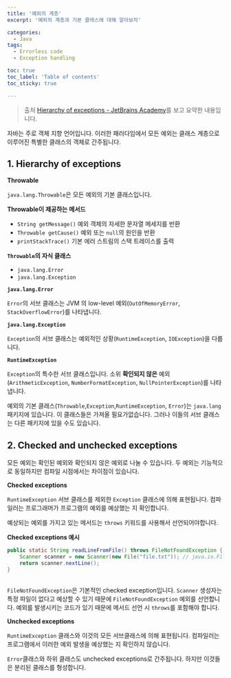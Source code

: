 ```yaml
---
title: '예외의 계층'
excerpt: '예외의 계층과 기본 클래스에 대해 알아보자'

categories:
  - Java
tags:
  - Errorless code
  - Exception handling

toc: true
toc_label: 'Table of contents'
toc_sticky: true

---
```


> 출처 [Hierarchy of exceptions - JetBrains Academy](https://hyperskill.org/learn/step/3570)를 보고 요약한 내용입니다.

자바는 주로 객체  지향 언어입니다. 이러한 패러다임에서 모든 예외는 클래스 계층으로 이루어진 특별한 클래스의 객체로 간주됩니다.

## 1. Hierarchy of exceptions

**Throwable**

`java.lang.Throwable`은 모든 예외의 기본 클래스입니다.

**Throwable이 제공하는 메서드**

* `String getMessage()` 예외 객체의 자세한 문자열 메세지를 반환
* `Throwable getCause()`  예외 또는 `null`의 원인을 반환
* `printStackTrace()` 기본 에러 스트림의 스택 트레이스를 출력

**`Throwable`의 자식 클래스**

* `java.lang.Error`
* `java.lang.Exception`

**`java.lang.Error`**

`Error`의 서브 클래스는 JVM 의 low-level 예외(`OutOfMemoryError`, `StackOverflowError`)를 나타냅니다.

**`java.lang.Exception`**

`Exception`의 서브 클래스는 예외적인 상황(`RuntimeException`, `IOException`)을 다룹니다.

**`RuntimeException`**

`Exception`의 특수한 서브 클래스입니다. 소위 **확인되지 않은** 예외(`ArithmeticException`, `NumberFormatException`, `NullPointerException`)를 나타냅니다.

예외의 기본 클래스(`Throwable`,`Exception`,`RuntimeException`, `Error`)는 `java.lang` 패키지에 있습니다. 이 클래스들은 가져올 필요가없습니다. 그러나 이들의 서브 클래스는 다른 패키지에 있을 수도 있습니다.

## 2. Checked and unchecked exceptions

모든 예외는 확인된 예외와 확인되지 않은 예외로 나눌 수 있습니다. 두 예외는 기능적으로 동일하지만 컴파일 시점에서는 차이점이 있습니다.

**Checked exceptions**

`RuntimeException` 서브 클래스를 제외한 `Exception` 클래스에 의해 표현됩니다. 컴파일러는 프로그래머가 프로그램의 예외를 예상했는 지 확인합니다.

예상되는 예외를 가지고 있는 메서드는 `throws` 키워드를 사용해서 선언되어야합니다.

**Checked exceptions 예시**

```java
public static String readLineFromFile() throws FileNotFoundException {
    Scanner scanner = new Scanner(new File("file.txt")); // java.io.FileNotFoundException
    return scanner.nextLine();
}
    
```

`FileNotFoundException`은 기본적인 checked exception입니다. `Scanner` 생성자는 특정 파일이 없다고 예상할 수 있기 때문에 `FileNotFoundException` 예외를 선언합니다. 예외를 발생시키는 코드가 있기 때문에 메서드 선언 시 `throws`를 포함해야 합니다.

**Unchecked exceptions**

`RuntimeException` 클래스와 이것의 모든 서브클래스에 의해 표현됩니다. 컴파일러는 프로그램에서 이러한 예외 발생을 예상했는 지 확인하지 않습니다.

`Error`클래스와 하위 클래스도 unchecked exceptions로 간주됩니다. 하지만 이것들은 분리된 클래스를 형성합니다.